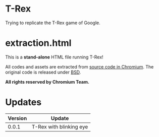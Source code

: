 # T-Rex

Trying to replicate the T-Rex game of Google.

# extraction.html

This is a **stand-alone** HTML file running T-Rex!

All codes and assets are extracted from [source code in Chromium](https://cs.chromium.org/chromium/src/components/neterror/?q=t-rex+package:%5Echromium$&dr=C). The original code is released under [BSD](http://www.linfo.org/bsdlicense.html).

**All rights reserved by Chromium Team.**

# Updates

Version | Update
---|---
0.0.1 | T-Rex with blinking eye